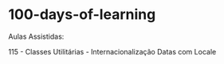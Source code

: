 # 100-days-of-learning
Aulas Assistidas:

115 - Classes Utilitárias - Internacionalização Datas com Locale




